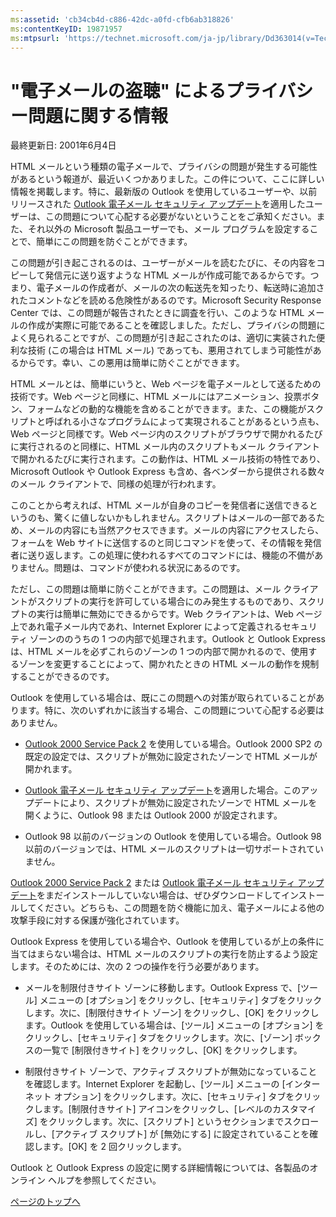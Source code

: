 ```yaml
---
ms:assetid: 'cb34cb4d-c886-42dc-a0fd-cfb6ab318826'
ms:contentKeyID: 19871957
ms:mtpsurl: 'https://technet.microsoft.com/ja-jp/library/Dd363014(v=TechNet.10)'
---
```


"電子メールの盗聴" によるプライバシー問題に関する情報
=====================================================

最終更新日: 2001年6月4日

HTML メールという種類の電子メールで、プライバシの問題が発生する可能性があるという報道が、最近いくつかありました。この件について、ここに詳しい情報を掲載します。特に、最新版の Outlook を使用しているユーザーや、以前リリースされた [Outlook 電子メール セキュリティ アップデート](https://office.microsoft.com/japan/downloads/2000/out2ksec.aspx)を適用したユーザーは、この問題について心配する必要がないということをご承知ください。また、それ以外の Microsoft 製品ユーザーでも、メール プログラムを設定することで、簡単にこの問題を防ぐことができます。

この問題が引き起こされるのは、ユーザーがメールを読むたびに、その内容をコピーして発信元に送り返すような HTML メールが作成可能であるからです。つまり、電子メールの作成者が、メールの次の転送先を知ったり、転送時に追加されたコメントなどを読める危険性があるのです。Microsoft Security Response Center では、この問題が報告されたときに調査を行い、このような HTML メールの作成が実際に可能であることを確認しました。ただし、プライバシの問題によく見られることですが、この問題が引き起こされたのは、適切に実装された便利な技術 (この場合は HTML メール) であっても、悪用されてしまう可能性があるからです。幸い、この悪用は簡単に防ぐことができます。

HTML メールとは、簡単にいうと、Web ページを電子メールとして送るための技術です。Web ページと同様に、HTML メールにはアニメーション、投票ボタン、フォームなどの動的な機能を含めることができます。また、この機能がスクリプトと呼ばれる小さなプログラムによって実現されることがあるという点も、Web ページと同様です。Web ページ内のスクリプトがブラウザで開かれるたびに実行されるのと同様に、HTML メール内のスクリプトもメール クライアントで開かれるたびに実行されます。この動作は、HTML メール技術の特性であり、Microsoft Outlook や Outlook Express も含め、各ベンダーから提供される数々のメール クライアントで、同様の処理が行われます。

このことから考えれば、HTML メールが自身のコピーを発信者に送信できるというのも、驚くに値しないかもしれません。スクリプトはメールの一部であるため、メールの内容にも当然アクセスできます。メールの内容にアクセスしたら、フォームを Web サイトに送信するのと同じコマンドを使って、その情報を発信者に送り返します。この処理に使われるすべてのコマンドには、機能の不備がありません。問題は、コマンドが使われる状況にあるのです。

ただし、この問題は簡単に防ぐことができます。この問題は、メール クライアントがスクリプトの実行を許可している場合にのみ発生するものであり、スクリプトの実行は簡単に無効にできるからです。Web クライアントは、Web ページ上であれ電子メール内であれ、Internet Explorer によって定義されるセキュリティ ゾーンののうちの 1 つの内部で処理されます。Outlook と Outlook Express は、HTML メールを必ずこれらのゾーンの 1 つの内部で開かれるので、使用するゾーンを変更することによって、開かれたときの HTML メールの動作を規制することができるのです。

Outlook を使用している場合は、既にこの問題への対策が取られていることがあります。特に、次のいずれかに該当する場合、この問題について心配する必要はありません。

-   [Outlook 2000 Service Pack 2](https://office.microsoft.com/japan/downloads/2000/sp2upd.aspx) を使用している場合。Outlook 2000 SP2 の既定の設定では、スクリプトが無効に設定されたゾーンで HTML メールが開かれます。

-   [Outlook 電子メール セキュリティ アップデート](https://office.microsoft.com/japan/downloads/2000/out2ksec.aspx)を適用した場合。このアップデートにより、スクリプトが無効に設定されたゾーンで HTML メールを開くように、Outlook 98 または Outlook 2000 が設定されます。

-   Outlook 98 以前のバージョンの Outlook を使用している場合。Outlook 98 以前のバージョンでは、HTML メールのスクリプトは一切サポートされていません。


[Outlook 2000 Service Pack 2](https://office.microsoft.com/japan/downloads/2000/sp2upd.aspx) または [Outlook 電子メール セキュリティ アップデート](https://office.microsoft.com/japan/downloads/2000/out2ksec.aspx)をまだインストールしていない場合は、ぜひダウンロードしてインストールしてください。どちらも、この問題を防ぐ機能に加え、電子メールによる他の攻撃手段に対する保護が強化されています。

Outlook Express を使用している場合や、Outlook を使用しているが上の条件に当てはまらない場合は、HTML メールのスクリプトの実行を防止するよう設定します。そのためには、次の 2 つの操作を行う必要があります。

-   メールを制限付きサイト ゾーンに移動します。Outlook Express で、\[ツール\] メニューの \[オプション\] をクリックし、\[セキュリティ\] タブをクリックします。次に、\[制限付きサイト ゾーン\] をクリックし、\[OK\] をクリックします。Outlook を使用している場合は、\[ツール\] メニューの \[オプション\] をクリックし、\[セキュリティ\] タブをクリックします。次に、\[ゾーン\] ボックスの一覧で \[制限付きサイト\] をクリックし、\[OK\] をクリックします。

-   制限付きサイト ゾーンで、アクティブ スクリプトが無効になっていることを確認します。Internet Explorer を起動し、\[ツール\] メニューの \[インターネット オプション\] をクリックします。次に、\[セキュリティ\] タブをクリックします。\[制限付きサイト\] アイコンをクリックし、\[レベルのカスタマイズ\] をクリックします。次に、\[スクリプト\] というセクションまでスクロールし、\[アクティブ スクリプト\] が \[無効にする\] に設定されていることを確認します。\[OK\] を 2 回クリックします。


Outlook と Outlook Express の設定に関する詳細情報については、各製品のオンライン ヘルプを参照してください。

[](#mainsection)[ページのトップへ](#mainsection)
